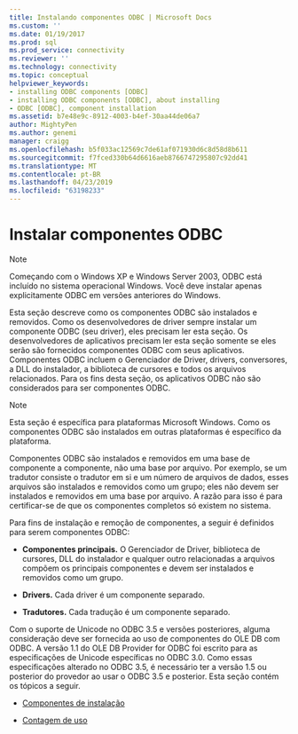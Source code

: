 ```yaml
---
title: Instalando componentes ODBC | Microsoft Docs
ms.custom: ''
ms.date: 01/19/2017
ms.prod: sql
ms.prod_service: connectivity
ms.reviewer: ''
ms.technology: connectivity
ms.topic: conceptual
helpviewer_keywords:
- installing ODBC components [ODBC]
- installing ODBC components [ODBC], about installing
- ODBC [ODBC], component installation
ms.assetid: b7e48e9c-8912-4003-b4ef-30aa44de06a7
author: MightyPen
ms.author: genemi
manager: craigg
ms.openlocfilehash: b5f033ac12569c7de61af071930d6c8d58d8b611
ms.sourcegitcommit: f7fced330b64d6616aeb8766747295807c92dd41
ms.translationtype: MT
ms.contentlocale: pt-BR
ms.lasthandoff: 04/23/2019
ms.locfileid: "63198233"
---
```

# <a name="installing-odbc-components"></a>Instalar componentes ODBC
> [!NOTE]  
>  Começando com o Windows XP e Windows Server 2003, ODBC está incluído no sistema operacional Windows. Você deve instalar apenas explicitamente ODBC em versões anteriores do Windows.  
  
 Esta seção descreve como os componentes ODBC são instalados e removidos. Como os desenvolvedores de driver sempre instalar um componente ODBC (seu driver), eles precisam ler esta seção. Os desenvolvedores de aplicativos precisam ler esta seção somente se eles serão são fornecidos componentes ODBC com seus aplicativos. Componentes ODBC incluem o Gerenciador de Driver, drivers, conversores, a DLL do instalador, a biblioteca de cursores e todos os arquivos relacionados. Para os fins desta seção, os aplicativos ODBC não são considerados para ser componentes ODBC.  
  
> [!NOTE]  
>  Esta seção é específica para plataformas Microsoft Windows. Como os componentes ODBC são instalados em outras plataformas é específico da plataforma.  
  
 Componentes ODBC são instalados e removidos em uma base de componente a componente, não uma base por arquivo. Por exemplo, se um tradutor consiste o tradutor em si e um número de arquivos de dados, esses arquivos são instalados e removidos como um grupo; eles não devem ser instalados e removidos em uma base por arquivo. A razão para isso é para certificar-se de que os componentes completos só existem no sistema.  
  
 Para fins de instalação e remoção de componentes, a seguir é definidos para serem componentes ODBC:  
  
-   **Componentes principais.** O Gerenciador de Driver, biblioteca de cursores, DLL do instalador e qualquer outro relacionadas a arquivos compõem os principais componentes e devem ser instalados e removidos como um grupo.  
  
-   **Drivers.** Cada driver é um componente separado.  
  
-   **Tradutores.** Cada tradução é um componente separado.  
  
 Com o suporte de Unicode no ODBC 3.5 e versões posteriores, alguma consideração deve ser fornecida ao uso de componentes do OLE DB com ODBC. A versão 1.1 do OLE DB Provider for ODBC foi escrito para as especificações de Unicode específicas no ODBC 3.0. Como essas especificações alterado no ODBC 3.5, é necessário ter a versão 1.5 ou posterior do provedor ao usar o ODBC 3.5 e posterior. Esta seção contém os tópicos a seguir.  
  
-   [Componentes de instalação](../../../odbc/reference/install/installation-components.md)  
  
-   [Contagem de uso](../../../odbc/reference/install/usage-counting.md)
